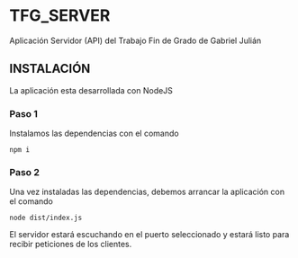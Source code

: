 # TFG_SERVER
Aplicación Servidor (API) del Trabajo Fin de Grado de Gabriel Julián 

## INSTALACIÓN
La aplicación esta desarrollada con NodeJS

### Paso 1
Instalamos las dependencias con el comando 
```
npm i
````
### Paso 2
Una vez instaladas las dependencias, debemos arrancar la aplicación con el comando
```
node dist/index.js
```
El servidor estará escuchando en el puerto seleccionado y estará listo para recibir peticiones de los clientes.
